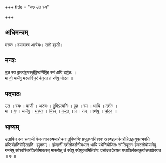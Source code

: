 +++
title = "०७ उत स्य"

+++
## अधिमन्त्रम्
मरुतः। श्यावाश्व आत्रेयः। सतो बृहती।

## मन्त्रः
उ॒त स्य वा॒ज्य॑रु॒षस्तु॑वि॒ष्वणि॑रि॒ह स्म॑ धायि दर्श॒तः ।  
मा वो॒ यामे॑षु मरुतश्चि॒रं क॑र॒त्प्र तं रथे॑षु चोदत ॥

## पदपाठः
उ॒त । स्यः । वा॒जी । अ॒रु॒षः । तु॒वि॒ऽस्वनिः॑ । इ॒ह । स्म॒ । धा॒यि॒ । द॒र्श॒तः ।  
मा । वः॒ । यामे॑षु । म॒रु॒तः॒ । चि॒रम् । क॒र॒त् । प्र । तम् । रथे॑षु । चो॒द॒त॒ ॥

## भाष्यम्
उतापिच स्यः सवाजी वेजनवानरुषआरोचनः तुविष्वणिः प्रभूतध्वनिरश्वः अरुषइत्यनेनरोहितइत्युक्तंभवति प्रष्टिर्वहतिरोहितइति- ह्युक्तम् । इहेदानीं दर्शतोदर्शनीयःसन् धायि रथेनियोजितः स्मेतिपूरणः हेमरुतोवोयामेषु गमनेषु सोश्वश्चिरंविलंबंमाकरत् माकरोतु तं रथेषु रथेयुक्तमितिशेषः प्रचोदत प्रेरयत यथाविलंबन्नकुर्यात्तथाप्रेरयत ॥ ७ ॥
